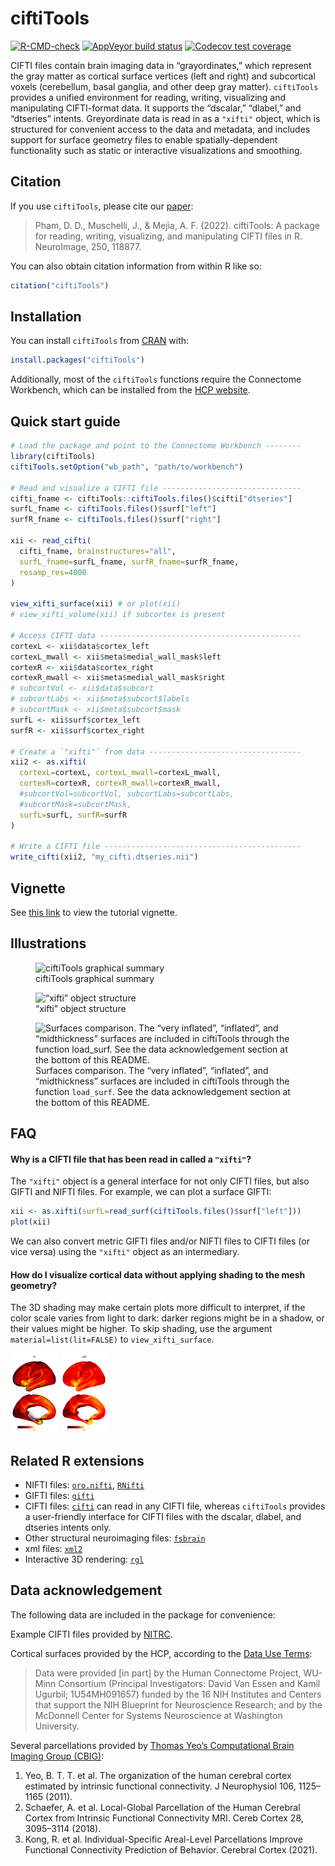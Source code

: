 
<!-- README.md is generated from README.Rmd. Please edit that file -->

# ciftiTools

<!-- badges: start -->

[![R-CMD-check](https://github.com/mandymejia/ciftiTools/workflows/R-CMD-check/badge.svg)](https://github.com/mandymejia/ciftiTools/actions)
[![AppVeyor build
status](https://ci.appveyor.com/api/projects/status/github/mandymejia/ciftiTools?branch=master&svg=true)](https://ci.appveyor.com/project/mandymejia/ciftiTools)
[![Codecov test
coverage](https://codecov.io/gh/mandymejia/ciftiTools/branch/master/graph/badge.svg)](https://app.codecov.io/gh/mandymejia/ciftiTools?branch=master)
<!-- badges: end -->

CIFTI files contain brain imaging data in “grayordinates,” which
represent the gray matter as cortical surface vertices (left and right)
and subcortical voxels (cerebellum, basal ganglia, and other deep gray
matter). `ciftiTools` provides a unified environment for reading,
writing, visualizing and manipulating CIFTI-format data. It supports the
“dscalar,” “dlabel,” and “dtseries” intents. Greyordinate data is read
in as a `"xifti"` object, which is structured for convenient access to
the data and metadata, and includes support for surface geometry files
to enable spatially-dependent functionality such as static or
interactive visualizations and smoothing.

## Citation

If you use `ciftiTools`, please cite our
[paper](https://doi.org/10.1016/j.neuroimage.2022.118877):

> Pham, D. D., Muschelli, J., & Mejia, A. F. (2022). ciftiTools: A
> package for reading, writing, visualizing, and manipulating CIFTI
> files in R. NeuroImage, 250, 118877.

You can also obtain citation information from within R like so:

``` r
citation("ciftiTools")
```

## Installation

You can install `ciftiTools` from [CRAN](https://cran.r-project.org/)
with:

``` r
install.packages("ciftiTools")
```

Additionally, most of the `ciftiTools` functions require the Connectome
Workbench, which can be installed from the [HCP
website](https://www.humanconnectome.org/software/get-connectome-workbench).

## Quick start guide

``` r
# Load the package and point to the Connectome Workbench --------
library(ciftiTools)
ciftiTools.setOption("wb_path", "path/to/workbench")

# Read and visualize a CIFTI file -------------------------------
cifti_fname <- ciftiTools::ciftiTools.files()$cifti["dtseries"]
surfL_fname <- ciftiTools.files()$surf["left"]
surfR_fname <- ciftiTools.files()$surf["right"]

xii <- read_cifti(
  cifti_fname, brainstructures="all", 
  surfL_fname=surfL_fname, surfR_fname=surfR_fname,
  resamp_res=4000
)

view_xifti_surface(xii) # or plot(xii)
# view_xifti_volume(xii) if subcortex is present

# Access CIFTI data ---------------------------------------------
cortexL <- xii$data$cortex_left
cortexL_mwall <- xii$meta$medial_wall_mask$left
cortexR <- xii$data$cortex_right
cortexR_mwall <- xii$meta$medial_wall_mask$right
# subcortVol <- xii$data$subcort
# subcortLabs <- xii$meta$subcort$labels
# subcortMask <- xii$meta$subcort$mask
surfL <- xii$surf$cortex_left
surfR <- xii$surf$cortex_right

# Create a `"xifti"` from data ----------------------------------
xii2 <- as.xifti(
  cortexL=cortexL, cortexL_mwall=cortexL_mwall,
  cortexR=cortexR, cortexR_mwall=cortexR_mwall,
  #subcortVol=subcortVol, subcortLabs=subcortLabs,
  #subcortMask=subcortMask,
  surfL=surfL, surfR=surfR
)

# Write a CIFTI file --------------------------------------------
write_cifti(xii2, "my_cifti.dtseries.nii")
```

## Vignette

See [this
link](https://htmlpreview.github.io/?https://github.com/mandymejia/ciftiTools/blob/master/vignettes/ciftiTools_vignette.html)
to view the tutorial vignette.

## Illustrations

<figure>
<img src="README_media/ciftiTools_summary.png" style="width:70.0%"
alt="ciftiTools graphical summary" />
<figcaption aria-hidden="true">ciftiTools graphical summary</figcaption>
</figure>

<figure>
<img src="README_media/xifti_structure.png" style="width:70.0%"
alt="“xifti” object structure" />
<figcaption aria-hidden="true">“xifti” object structure</figcaption>
</figure>

<figure>
<img src="README_media/surf_tour.gif" style="width:25.0%"
alt="Surfaces comparison. The “very inflated”, “inflated”, and “midthickness” surfaces are included in ciftiTools through the function load_surf. See the data acknowledgement section at the bottom of this README." />
<figcaption aria-hidden="true">Surfaces comparison. The “very inflated”,
“inflated”, and “midthickness” surfaces are included in ciftiTools
through the function <code>load_surf</code>. See the data
acknowledgement section at the bottom of this README.</figcaption>
</figure>

## FAQ

#### Why is a CIFTI file that has been read in called a `"xifti"`?

The `"xifti"` object is a general interface for not only CIFTI files,
but also GIFTI and NIFTI files. For example, we can plot a surface
GIFTI:

``` r
xii <- as.xifti(surfL=read_surf(ciftiTools.files()$surf["left"]))
plot(xii)
```

We can also convert metric GIFTI files and/or NIFTI files to CIFTI files
(or vice versa) using the `"xifti"` object as an intermediary.

#### How do I visualize cortical data without applying shading to the mesh geometry?

The 3D shading may make certain plots more difficult to interpret, if
the color scale varies from light to dark: darker regions might be in a
shadow, or their values might be higher. To skip shading, use the
argument `material=list(lit=FALSE)` to `view_xifti_surface`.

<img src="README_media/vxs_lit.png" style="width:15.0%"
alt="Lit surface plot" />
<img src="README_media/vxs_unlit.png" style="width:15.0%"
alt="Unlit surface plot" />

## Related R extensions

-   NIFTI files:
    [`oro.nifti`](https://CRAN.R-project.org/package=oro.nifti),
    [`RNifti`](https://CRAN.R-project.org/package=RNifti)
-   GIFTI files: [`gifti`](https://CRAN.R-project.org/package=gifti)
-   CIFTI files: [`cifti`](https://CRAN.R-project.org/package=cifti) can
    read in any CIFTI file, whereas `ciftiTools` provides a
    user-friendly interface for CIFTI files with the dscalar, dlabel,
    and dtseries intents only.
-   Other structural neuroimaging files:
    [`fsbrain`](https://CRAN.R-project.org/package=fsbrain)
-   xml files: [`xml2`](https://CRAN.R-project.org/package=xml2)
-   Interactive 3D rendering:
    [`rgl`](https://CRAN.R-project.org/package=rgl)

## Data acknowledgement

The following data are included in the package for convenience:

Example CIFTI files provided by
[NITRC](https://www.nitrc.org/projects/cifti/).

Cortical surfaces provided by the HCP, according to the [Data Use
Terms](https://www.humanconnectome.org/study/hcp-young-adult/document/wu-minn-hcp-consortium-open-access-data-use-terms):

> Data were provided \[in part\] by the Human Connectome Project,
> WU-Minn Consortium (Principal Investigators: David Van Essen and Kamil
> Ugurbil; 1U54MH091657) funded by the 16 NIH Institutes and Centers
> that support the NIH Blueprint for Neuroscience Research; and by the
> McDonnell Center for Systems Neuroscience at Washington University.

Several parcellations provided by [Thomas Yeo’s Computational Brain
Imaging Group
(CBIG)](https://github.com/ThomasYeoLab/CBIG/tree/master/stable_projects/brain_parcellation):

1.  Yeo, B. T. T. et al. The organization of the human cerebral cortex
    estimated by intrinsic functional connectivity. J Neurophysiol 106,
    1125–1165 (2011).
2.  Schaefer, A. et al. Local-Global Parcellation of the Human Cerebral
    Cortex from Intrinsic Functional Connectivity MRI. Cereb Cortex 28,
    3095–3114 (2018).
3.  Kong, R. et al. Individual-Specific Areal-Level Parcellations
    Improve Functional Connectivity Prediction of Behavior. Cerebral
    Cortex (2021).
